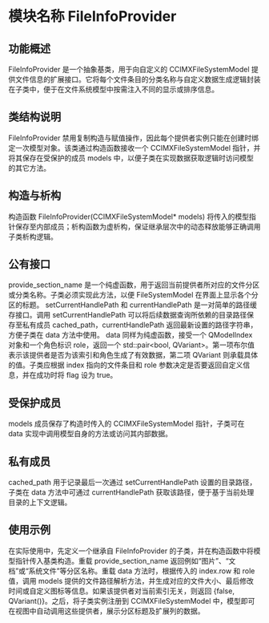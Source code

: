 # 模块名称 FileInfoProvider

## 功能概述

 FileInfoProvider 是一个抽象基类，用于向自定义的 CCIMXFileSystemModel 提供文件信息的扩展接口。它将每个文件条目的分类名称与自定义数据生成逻辑封装在子类中，便于在文件系统模型中按需注入不同的显示或排序信息。

## 类结构说明

 FileInfoProvider 禁用复制构造与赋值操作，因此每个提供者实例只能在创建时绑定一次模型对象。该类通过构造函数接收一个 CCIMXFileSystemModel 指针，并将其保存在受保护的成员 models 中，以便子类在实现数据获取逻辑时访问模型的其它方法。

## 构造与析构

 构造函数 FileInfoProvider(CCIMXFileSystemModel* models) 将传入的模型指针保存至内部成员；析构函数为虚析构，保证继承层次中的动态释放能够正确调用子类析构逻辑。

## 公有接口

 provide_section_name 是一个纯虚函数，用于返回当前提供者所对应的文件分区或分类名称。子类必须实现此方法，以便 FileSystemModel 在界面上显示各个分区的标题。
 setCurrentHandlePath 和 currentHandlePath 是一对简单的路径缓存接口。调用 setCurrentHandlePath 可以将后续数据查询所依赖的目录路径保存至私有成员 cached_path，currentHandlePath 返回最新设置的路径字符串，方便子类在 data 方法中使用。
 data 同样为纯虚函数，接受一个 QModelIndex 对象和一个角色标识 role，返回一个 std::pair<bool, QVariant>。第一项布尔值表示该提供者是否为该索引和角色生成了有效数据，第二项 QVariant 则承载具体的值。子类应根据 index 指向的文件条目和 role 参数决定是否要返回自定义信息，并在成功时将 flag 设为 true。

## 受保护成员

 models 成员保存了构造时传入的 CCIMXFileSystemModel 指针，子类可在 data 实现中调用模型自身的方法或访问其内部数据。

## 私有成员

 cached_path 用于记录最后一次通过 setCurrentHandlePath 设置的目录路径，子类在 data 方法中可通过 currentHandlePath 获取该路径，便于基于当前处理目录的上下文逻辑。

## 使用示例

 在实际使用中，先定义一个继承自 FileInfoProvider 的子类，并在构造函数中将模型指针传入基类构造。重载 provide_section_name 返回例如“图片”、“文档”或“系统文件”等分区名称。重载 data 方法时，根据传入的 index.row 和 role 值，调用 models 提供的文件路径解析方法，并生成对应的文件大小、最后修改时间或自定义图标等信息。如果该提供者对当前索引无关，则返回 {false, QVariant()}。之后，将子类实例注册到 CCIMXFileSystemModel 中，模型即可在视图中自动调用这些提供者，展示分区标题及扩展列的数据。